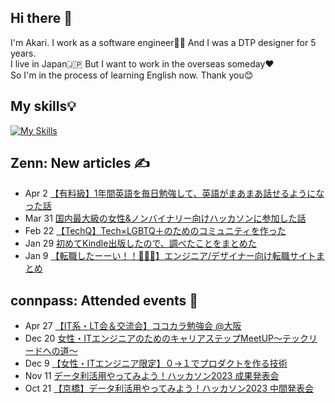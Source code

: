 ## Hi there 👋
 I'm Akari. I work as a software engineer👩‍💻 And I was a DTP designer for 5 years.<br>
 I live in Japan🇯🇵 But I want to work in the overseas someday❤️<br>
 So I'm in the process of learning English now. Thank you😊

## My skills💡
[![My Skills](https://skillicons.dev/icons?i=js,html,css,bootstrap,jquery,nodejs,angular,ruby,rails,sass,java,spring,php,py,mysql,regex,md,vscode,git,github,gitlab,linux,powershell,docker,aws,ai,ps,xd,figma,twitter,discord,devto&perline=10)](https://skillicons.dev)

## Zenn: New articles ✍️
<!-- profile updater begin: zenn -->
- Apr 2 [【有料級】1年間英語を毎日勉強して、英語がまあまあ話せるようになった話](https://zenn.dev/miya_akari/articles/6add82d2c66579)
- Mar 31 [国内最大級の女性&ノンバイナリー向けハッカソンに参加した話](https://zenn.dev/miya_akari/articles/2ed82bbde94123)
- Feb 22 [【TechQ】Tech×LGBTQ＋のためのコミュニティを作った](https://zenn.dev/techq/articles/863027d1e2a65f)
- Jan 29 [初めてKindle出版したので、調べたことをまとめた](https://zenn.dev/miya_akari/articles/446a1012874deb)
- Jan 9 [【転職したーーい！！🥺🥺🥺】エンジニア/デザイナー向け転職サイトまとめ](https://zenn.dev/miya_akari/articles/5f442110f8da6e)
<!-- profile updater end: zenn -->

## connpass: Attended events 🥳
<!-- profile updater begin: connpass -->
- Apr 27 [【IT系・LT会＆交流会】ココカラ勉強会 @大阪](https://kokokara.connpass.com/event/315005/)
- Dec 20 [女性・ITエンジニアのためのキャリアステップMeetUP〜テックリードへの道〜](https://sister.connpass.com/event/304018/)
- Dec 9 [【女性・ITエンジニア限定】０→１でプロダクトを作る技術](https://sister.connpass.com/event/302406/)
- Nov 11 [データ利活用やってみよう！ハッカソン2023 成果発表会](https://enjoy-pda.connpass.com/event/295959/)
- Oct 21 [【京橋】データ利活用やってみよう！ハッカソン2023 中間発表会](https://enjoy-pda.connpass.com/event/295946/)
<!-- profile updater end: connpass -->
